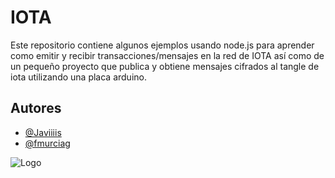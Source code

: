 # IOTA 

Este repositorio contiene algunos ejemplos usando node.js para aprender como emitir y recibir transacciones/mensajes en la red de IOTA así como de un pequeño proyecto que publica y obtiene mensajes cifrados al tangle de iota utilizando una placa arduino.


## Autores

- [@Javiiiis](https://github.com/Javiiiis)
- [@fmurciag](https://www.github.com/fmurciag)


![Logo](https://invezz.com/wp-content/uploads/2021/08/iota-logo-black.png)
